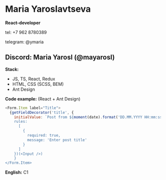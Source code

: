 # Maria Yaroslavtseva

**React-developer**

tel: +7 962 8780389

telegram: @ymaria

Discord: Maria Yarosl (@mayarosl)
---

**Stack:**

- JS, TS, React, Redux
- HTML, CSS (SCSS, BEM)
- Ant Design

**Code example:** (React + Ant Design)

```JavaScript
<Form.Item label="Title">
  {getFieldDecorator('title', {
    initialValue: `Post from ${moment(date).format('DD.MM.YYYY HH:mm:ss')`,
    rules:
      [
        {
          required: true,
          message: 'Enter post title'
        }
      ]
    })(<Input />)
    }
</Form.Item>
```

**English:** C1